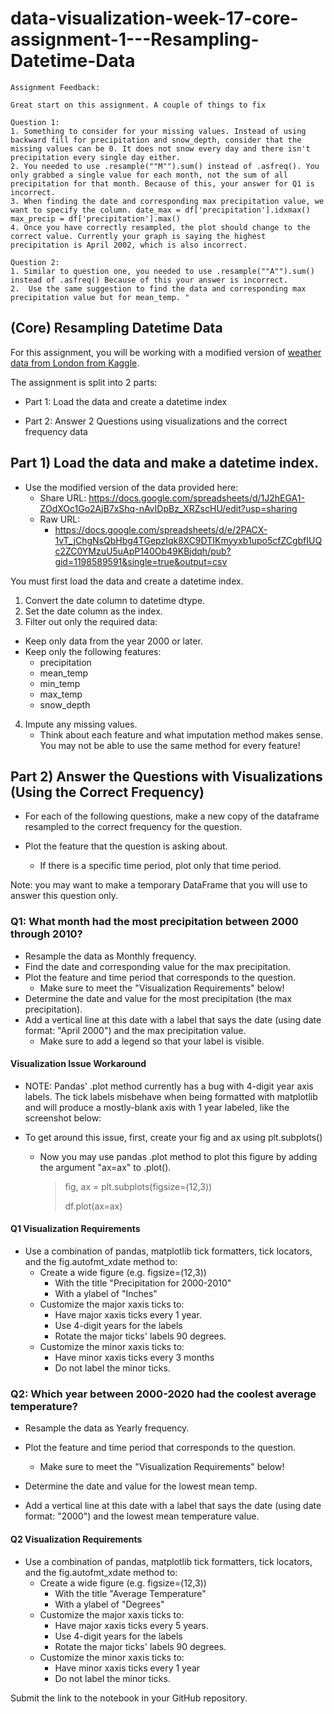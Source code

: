# data-visualization-week-17-core-assignment-1---Resampling-Datetime-Data


```
Assignment Feedback:

Great start on this assignment. A couple of things to fix

Question 1: 
1. Something to consider for your missing values. Instead of using backward fill for precipitation and snow_depth, consider that the missing values can be 0. It does not snow every day and there isn't precipitation every single day either. 
2. You needed to use .resample(""M"").sum() instead of .asfreq(). You only grabbed a single value for each month, not the sum of all precipitation for that month. Because of this, your answer for Q1 is incorrect.
3. When finding the date and corresponding max precipitation value, we want to specify the column. date_max = df['precipitation'].idxmax()
max_precip = df['precipitation'].max()
4. Once you have correctly resampled, the plot should change to the correct value. Currently your graph is saying the highest precipitation is April 2002, which is also incorrect. 

Question 2: 
1. Similar to question one, you needed to use .resample(""A"").sum() instead of .asfreq() Because of this your answer is incorrect. 
2.  Use the same suggestion to find the data and corresponding max precipitation value but for mean_temp. "
```




## (Core) Resampling Datetime Data

For this assignment, you will be working with a modified version of [weather data from London from Kaggle](https://www.kaggle.com/datasets/emmanuelfwerr/london-weather-data).

The assignment is split into 2 parts:

- Part 1: Load the data and create a datetime index

- Part 2: Answer 2 Questions using visualizations and the correct frequency data

## Part 1) Load the data and make a datetime index.

- Use the modified version of the data provided here:
   - Share URL: https://docs.google.com/spreadsheets/d/1J2hEGA1-ZOdXOc1Go2AjB7xShq-nAvIDpBz_XRZscHU/edit?usp=sharing
   - Raw URL:
      - https://docs.google.com/spreadsheets/d/e/2PACX-1vT_jChgNsQbHbg4TGepzIqk8XC9DTIKmyyxb1upo5cfZCgbfIUQc2ZC0YMzuU5uApP140Ob49KBjdqh/pub?gid=1198589591&single=true&output=csv

You must first load the data and create a datetime index.

1. Convert the date column to datetime dtype.
2. Set the date column as the index.
3. Filter out only the required data:
  - Keep only data from the year 2000 or later.
  - Keep only the following features:
    - precipitation
    - mean_temp
    - min_temp
    - max_temp
    - snow_depth
4. Impute any missing values.
    - Think about each feature and what imputation method makes sense. You may not be able to use the same method for every feature!

## Part 2) Answer the Questions with Visualizations (Using the Correct Frequency)

- For each of the following questions, make a new copy of the dataframe resampled to the correct frequency for the question.

- Plot the feature that the question is asking about.
   - If there is a specific time period, plot only that time period.

Note: you may want to make a temporary DataFrame that you will use to answer this question only.

### Q1: What month had the most precipitation between 2000 through 2010?

- Resample the data as Monthly frequency.
- Find the date and corresponding value for the max precipitation.
- Plot the feature and time period that corresponds to the question.
   - Make sure to meet the "Visualization Requirements" below!
- Determine the date and value for the most precipitation (the max precipitation).
- Add a vertical line at this date with a label that says the date (using date format: "April 2000") and the max precipitation value.
   - Make sure to add a legend so that your label is visible.

#### Visualization Issue Workaround

- NOTE: Pandas' .plot method currently has a bug with 4-digit year axis labels. The tick labels misbehave when being formatted with matplotlib and will produce a mostly-blank axis with 1 year labeled, like the screenshot below:


- To get around this issue, first, create your fig and ax using plt.subplots()


    - Now you may use pandas .plot method to plot this figure by adding the argument "ax=ax" to .plot().

       > fig, ax = plt.subplots(figsize=(12,3))
       > 
       > df.plot(ax=ax)
       
#### Q1 Visualization Requirements
- Use a combination of pandas, matplotlib tick formatters, tick locators, and the fig.autofmt_xdate method to:
   - Create a wide figure (e.g. figsize=(12,3))
     - With the title "Precipitation for 2000-2010"
     - With a ylabel of "Inches"
   - Customize the major xaxis ticks to:
     - Have major xaxis ticks every 1 year.
     - Use 4-digit years for the labels
     - Rotate the major ticks' labels 90 degrees.
   - Customize the minor xaxis ticks to:
     - Have minor xaxis ticks every 3 months
     - Do not label the minor ticks.

### Q2: Which year between 2000-2020 had the coolest average temperature?

- Resample the data as Yearly frequency.

- Plot the feature and time period that corresponds to the question.
   - Make sure to meet the "Visualization Requirements" below!
- Determine the date and value for the lowest mean temp.
- Add a vertical line at this date with a label that says the date (using date format: "2000") and the lowest mean temperature value.



#### Q2 Visualization Requirements
- Use a combination of pandas, matplotlib tick formatters, tick locators, and the fig.autofmt_xdate method to:
   - Create a wide figure (e.g. figsize=(12,3))
      - With the title "Average Temperature"
      - With a ylabel of "Degrees"
   - Customize the major xaxis ticks to:
      - Have major xaxis ticks every 5 years.
      - Use 4-digit years for the labels
      - Rotate the major ticks' labels 90 degrees.
   - Customize the minor xaxis ticks to:
      - Have minor xaxis ticks every 1 year
      - Do not label the minor ticks.


Submit the link to the notebook in your GitHub repository.